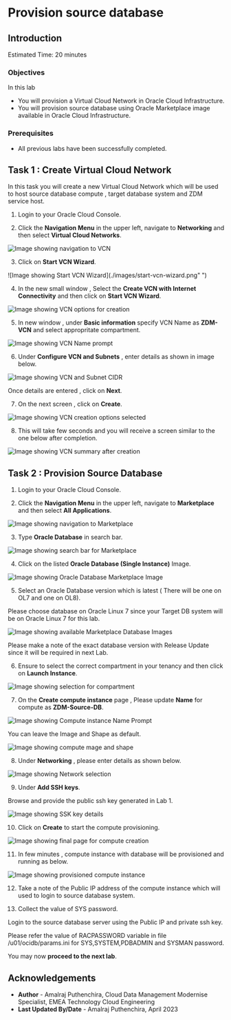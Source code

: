 # Provision source database

## Introduction

Estimated Time: 20 minutes

### Objectives

In this lab

* You will provision a Virtual Cloud Network in Oracle Cloud Infrastructure.
* You will provision source database using Oracle Marketplace image available in Oracle Cloud Infrastructure.

### Prerequisites

* All previous labs have been successfully completed.

## Task 1 : Create Virtual Cloud Network

In this task you will create a new Virtual Cloud Network which will be used to host source database compute , target database system and ZDM service host.

1. Login to your Oracle Cloud Console.

2. Click the **Navigation Menu** in the upper left, navigate to **Networking** and then select **Virtual Cloud Networks**.
   
![Image showing navigation to VCN](./images/navigate-to-vcn.png " ")
 
3. Click on **Start VCN Wizard**.

![Image showing Start VCN Wizard](./images/start-vcn-wizard.png" ")

4. In the new small window , Select the **Create VCN with Internet Connectivity** and then click on **Start VCN Wizard**.

![Image showing VCN options for creation](./images/vcn-create-options.png " ")

5. In new window , under **Basic information** specify VCN Name as **ZDM-VCN** and select appropritate compartment.

![Image showing VCN Name prompt](./images/vcn-name-prompt.png)

6. Under **Configure VCN and Subnets** , enter details as shown in image below.

![Image showing VCN and Subnet CIDR](./images/vcn-cidr-info.png " ")

Once details are entered , click on **Next**.

7. On the next screen , click on **Create**.

![Image showing VCN creation options selected](./images/vcn-summary.png " ")

8. This will take few seconds and you will receive a screen similar to the one below after completion.

![Image showing VCN summary after creation](./images/vcn-creation-summary.png " ")


## Task 2 : Provision Source Database

1. Login to your Oracle Cloud Console.

2. Click the **Navigation Menu** in the upper left, navigate to **Marketplace** and then select **All Applications**.

![Image showing navigation to Marketplace](./images/navigate-to-marketplace.png " ")

3. Type **Oracle Database** in search bar.

![Image showing search bar for Marketplace](./images/search-marketplace.png " ")

4. Click on the listed **Oracle Database (Single Instance)** Image.

![Image showing Oracle Database Marketplace Image](./images/oracle-database-image.png " ")

5. Select an Oracle Database version which is latest ( There will be one on OL7 and one on OL8).
    
Please choose database on Oracle Linux 7 since your Target DB system will be on Oracle Linux 7 for this lab.

![Image showing available Marketplace Database Images](./images/db-image-options.png " ")

Please make a note of the exact database version with Release Update since it will be required in next Lab.

6. Ensure to select the correct compartment in your tenancy and then click on **Launch Instance**.

![Image showing selection for compartment](./images/compartment.png)

7. On the **Create compute instance** page , Please update **Name** for compute as **ZDM-Source-DB**.

![Image showing Compute instance Name Prompt](./images/compute-name-prompt.png)

You can leave the Image and Shape as default.

![Image showing compute mage and shape](./images/image-shape.png)

8. Under **Networking** , please enter details as shown below.

![Image showing Network selection](./images/network-details.png " ")

9. Under **Add SSH keys**.

Browse and provide the public ssh key generated in Lab 1.

![Image showing SSK key details](./images/ssh-key-upload.png " ")

10. Click on **Create** to start the compute provisioning.

![Image showing final page for compute creation](./images/compute-creation.png " ")

11. In few minutes , compute instance with database will be provisioned and running as below.
   
![Image showing provisioned compute instance](./images/prov-final.png)

12. Take a note of the Public IP address of the compute instance which will used to login to source database system.

13. Collect the value of SYS password.

Login to the source database server using the Public IP and private ssh key.

Please refer the value of RACPASSWORD variable in file /u01/ocidb/params.ini for SYS,SYSTEM,PDBADMIN and SYSMAN password.

    
    
You may now **proceed to the next lab**.

## Acknowledgements
* **Author** - Amalraj Puthenchira, Cloud Data Management Modernise Specialist, EMEA Technology Cloud Engineering
* **Last Updated By/Date** - Amalraj Puthenchira, April 2023

